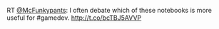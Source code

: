 RT <a href="http://twitter.com/McFunkypants">@McFunkypants</a>: I often debate which of these notebooks is more useful for #gamedev. <a href="http://t.co/bcTBJ5AVVP">http://t.co/bcTBJ5AVVP</a>